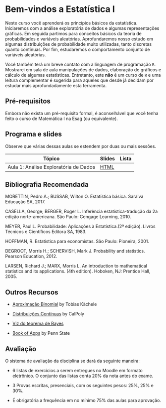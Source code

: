 # Bem-vindos a Estatística I

Neste curso você aprenderá os princípios básicos da estatística. Iniciaremos com a análise exploratória de dados e algumas representações gráficas. Em seguida partimos para conceitos básicos da teoria de probabilidades e variáveis aleatórias. Aprofundaremos nosso estudo em algumas distribuições de probabilidade muito utilizadas, tanto discretas quanto contínuas. Por fim, estudaremos o comportamento conjunto de variáveis aleatórias.
 
Você também terá um breve contato com a linguagem de programação `R`. Mostrarei em sala de aula manipulações de dados, elaboração de gráficos e cálculo de algumas estatísticas. Entretanto, este **não** é um curso de `R` e uma leitura complementar é sugerida para aqueles que desde já decidam por estudar mais aprofundadamente esta ferramenta. 


## Pré-requisitos

Embora não exista um pré-requisito formal, é aconselhável que você tenha feito o curso de Matemática I na Esag (ou equivalente).


## Programa e slides

Observe que várias dessas aulas se estendem por duas ou mais sessões.

| Tópico                                                   | Slides                                                                                                              | Lista                                                                                                   |
|----------------------------------------------------------|---------------------------------------------------------------------------------------------------------------------|---------------------------------------------------------------------------------------------------------|
| Aula 1: Análise Exploratória de Dados                                      | [HTML](https://raw.githack.com/rfbressan/estatistica1_slides/master/lectures/01-Probabilidade/011-analise_dados.html)   |                                                                                                         |


## Bibliografia Recomendada

MORETTIN, Pedro A.; BUSSAB, Wilton O. Estatística básica. Saraiva Educação SA, 2017.

CASELLA, George; BERGER, Roger L. Inferência estatística-tradução da 2a edição norte-americana. São Paulo: Cengage Learning, 2010.

MEYER, Paul L. Probabilidade: Aplicações à Estatística.(2ª edição). Livros Técnicos e Científicos Editora SA, 1983.

HOFFMAN, R. Estatística para economistas. São Paulo: Pioneira, 2001.

DEGROOT, Morris H.; SCHERVISH, Mark J. Probability and statistics. Pearson Education, 2012.

LARSEN, Richard J.; MARX, Morris L. An introduction to mathematical statistics and its applications. (4th edition). Hoboken, NJ: Prentice Hall, 2005.

## Outros Recursos

* [Aproximação Binomial](https://shiny.psy.lmu.de/felix/TK/2/) by Tobias Kächele

* [Distribuições Contínuas](http://shiny.calpoly.sh/Prob_View/) by CalPoly

* [Viz do teorema de Bayes](https://github.com/tloux/teaching-shiny)

* [Book of Apps](https://sites.psu.edu/shinyapps/) by Penn State

## Avaliação

O sistema de avaliação da disciplina se dará da seguinte maneira:

- 6 listas de exercícios a serem entregues no Moodle em formato eletrônico. O conjunto das listas conta 20% da nota antes do exame.

- 3 Provas escritas, presenciais, com os seguintes pesos: 25%, 25% e 30%.

- É obrigatória a frequência em no mínimo 75% das aulas para aprovação.

